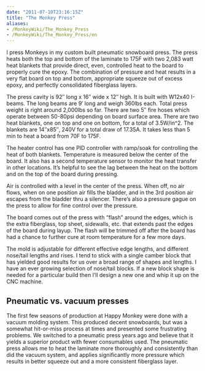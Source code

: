 ```yaml
---
date: "2011-07-10T23:16:15Z"
title: "The Monkey Press"
aliases:
- /MonkeyWiki/The_Monkey_Press
- /MonkeyWiki/The_Monkey_Press/en
---
```

I press Monkeys in my custom built pneumatic snowboard press. The press heats both the top and bottom of the laminate to 175F with two 2,083 watt heat blankets that provide direct, even, controlled heat to the board to properly cure the epoxy. The combination of pressure and heat results in a very flat board on top and bottom, appropriate squeeze out of excess epoxy, and perfectly consolidated fiberglass layers.
 
The press cavity is 92″ long x 16″ wide x 12″ high. It is built with W12x40 I-beams. The long beams are 9′ long and weigh 360lbs each. Total press weight is right around 2,000lbs so far. There are two 5″ fire hoses which operate between 50-80psi depending on board surface area. There are two heat blankets, one on top and one on bottom, for a total of 3.5W/in^2. The blankets are 14″x85″, 240V for a total draw of 17.35A. It takes less than 5 min to heat a board from 70F to 175F.
 
The heater control has one PID controller with ramp/soak for controlling the heat of both blankets. Temperature is measured below the center of the board. It also has a second temperature sensor to monitor the heat transfer in other locations. It’s helpful to see the lag between the heat on the bottom and on the top of the board during pressing.
 
Air is controlled with a level in the center of the press. When off, no air flows, when on one position air fills the bladder, and in the 3rd position air escapes from the bladder thru a silencer. There’s also a pressure gague on the press to allow for fine control over the pressure.
 
The board comes out of the press with “flash” around the edges, which is the extra fiberglass, top sheet, sidewalls, etc. that extends past the edges of the board during layup. The flash will be trimmed off after the board has had a chance to further cure at room temperature for a few more days.
 
The mold is adjustable for different effective edge lengths, and different nose/tail lengths and rises. I tend to stick with a single camber block that has yielded good results for us over a broad range of shapes and lengths. I have an ever growing selection of nose/tail blocks. If a new block shape is needed for a particular build then I’ll design a new one and whip it up on the CNC machine.
 
## Pneumatic vs. vacuum presses
 
The first few seasons of production at Happy Monkey were done with a vacuum molding system. This produced decent snowboards, but was a somewhat hit-or-miss process at times and presented some frustrating problems. We switched to a pneumatic press years ago and believe that it yields a superior product with fewer consumables used. The pneumatic press allows me to heat the laminate more thoroughly and consistently than did the vacuum system, and applies significantly more pressure which results in better squeeze out and a more consistent fiberglass layer.
 